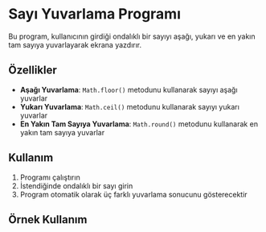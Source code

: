 # Sayı Yuvarlama Programı

Bu program, kullanıcının girdiği ondalıklı bir sayıyı aşağı, yukarı ve en yakın tam sayıya yuvarlayarak ekrana yazdırır.

## Özellikler

- **Aşağı Yuvarlama**: `Math.floor()` metodunu kullanarak sayıyı aşağı yuvarlar
- **Yukarı Yuvarlama**: `Math.ceil()` metodunu kullanarak sayıyı yukarı yuvarlar
- **En Yakın Tam Sayıya Yuvarlama**: `Math.round()` metodunu kullanarak en yakın tam sayıya yuvarlar

## Kullanım

1. Programı çalıştırın
2. İstendiğinde ondalıklı bir sayı girin
3. Program otomatik olarak üç farklı yuvarlama sonucunu gösterecektir

## Örnek Kullanım
